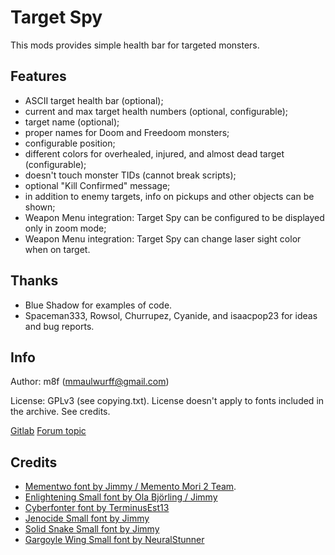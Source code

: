 # Target Spy

This mods provides simple health bar for targeted monsters.

## Features
* ASCII target health bar (optional);
* current and max target health numbers (optional, configurable);
* target name (optional);
* proper names for Doom and Freedoom monsters;
* configurable position;
* different colors for overhealed, injured, and almost dead target (configurable);
* doesn't touch monster TIDs (cannot break scripts);
* optional "Kill Confirmed" message;
* in addition to enemy targets, info on pickups and other objects can be shown;
* Weapon Menu integration: Target Spy can be configured to be displayed only in zoom mode;
* Weapon Menu integration: Target Spy can change laser sight color when on target.

## Thanks
* Blue Shadow for examples of code.
* Spaceman333, Rowsol, Churrupez, Cyanide, and isaacpop23 for ideas and bug reports.

## Info

Author: m8f (mmaulwurff@gmail.com)

License: GPLv3 (see copying.txt).
License doesn't apply to fonts included in the archive. See credits.

[Gitlab](https://gitlab.com/mmaulwurff/target-spy)
[Forum topic](https://forum.zdoom.org/viewtopic.php?f=43&t=60784&p=1057216#p1057216)

## Credits
* [Mementwo font by Jimmy / Memento Mori 2 Team](https://forum.zdoom.org/viewtopic.php?f=37&t=33409#p632308).
* [Enlightening Small font by Ola Björling / Jimmy](https://www.realm667.com/index.php/en/font-press/technical)
* [Cyberfonter font by TerminusEst13](https://www.realm667.com/index.php/en/font-press/technical)
* [Jenocide Small font by Jimmy](https://www.realm667.com/index.php/en/font-press/technical)
* [Solid Snake Small font by Jimmy](https://www.realm667.com/index.php/en/font-press/technical)
* [Gargoyle Wing Small font by NeuralStunner](https://www.realm667.com/index.php/en/font-press/medieval)
